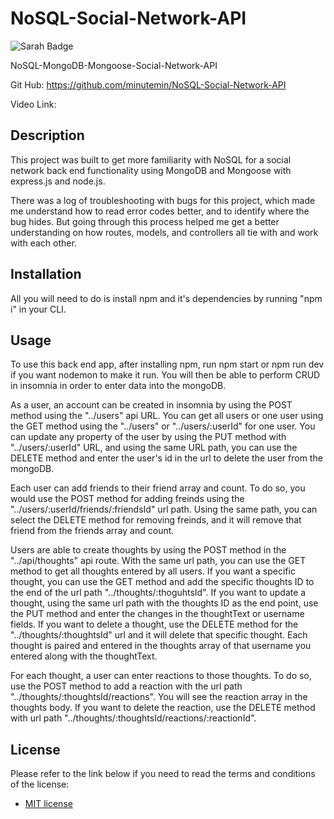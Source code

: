 # NoSQL-Social-Network-API
![Sarah Badge](https://img.shields.io/badge/license-MIT-blue)

NoSQL-MongoDB-Mongoose-Social-Network-API

Git Hub: https://github.com/minutemin/NoSQL-Social-Network-API

Video Link: 

## Description

This project was built to get more familiarity with NoSQL for a social network back end functionality using MongoDB and Mongoose with express.js and node.js.  

There was a log of troubleshooting with bugs for this project, which made me understand how to read error codes better, and to identify where the bug hides. But going through this process helped me get a better understanding on how routes, models, and controllers all tie with and work with each other. 

## Installation

All you will need to do is install npm and it's dependencies by running "npm i" in your CLI. 

## Usage

To use this back end app, after installing npm, run npm start or npm run dev if you want nodemon to make it run. You will then be able to perform CRUD in insomnia in order to enter data into the mongoDB. 

As a user, an account can be created in insomnia by using the POST method using the "../users" api URL.  You can get all users or one user using the GET method using the "../users" or "../users/:userId" for one user.  You can update any property of the user by using the PUT method with "../users/:userId" URL, and using the same URL path, you can use the DELETE method and enter the user's id in the url to delete the user from the mongoDB. 

Each user can add friends to their friend array and count.  To do so, you would use the POST method for adding freinds using the "../users/:userId/friends/:friendsId" url path. Using the same path, you can select the DELETE method for removing freinds, and it will remove that friend from the friends array and count.  

Users are able to create thoughts by using the POST method in the "../api/thoughts" api route. With the same url path, you can use the GET method to get all thoughts entered by all users.  If you want a specific thought, you can use the GET method and add the specific thoughts ID to the end of the url path "../thoughts/:thoguhtsId".  If you want to update a thought, using the same url path with the thoughts ID as the end point, use the PUT method and enter the changes in the thoughtText or username fields.  If you want to delete a thought, use the DELETE method for the "../thoughts/:thoughtsId" url and it will delete that specific thought. Each thought is paired and entered in the thoughts array of that username you entered along with the thoughtText.

For each thought, a user can enter reactions to those thoughts.  To do so, use the POST method to add a reaction with the url path "../thoughts/:thoughtsId/reactions".  You will see the reaction array in the thoughts body.  If you want to delete the reaction, use the DELETE method with url path "../thoughts/:thoughtsId/reactions/:reactionId".  

## License

Please refer to the link below if you need to read the terms and conditions of the license:
* [MIT license](https://choosealicense.com/licenses/mit/)


